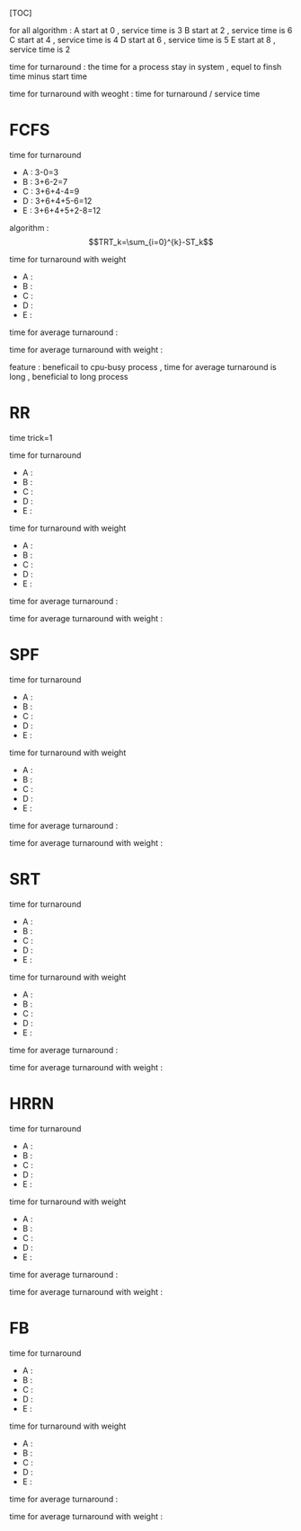 
[TOC]

for all algorithm :
A start at 0 , service time is 3
B start at 2 , service time is 6
C start at 4 , service time is 4
D start at 6 , service time is 5
E start at 8 , service time is 2

time for turnaround : the time for a process stay in system , equel to finsh time minus start time 

time for turnaround with weoght : time for turnaround / service time


# FCFS

time for turnaround 
- A : 3-0=3
- B : 3+6-2=7
- C : 3+6+4-4=9
- D : 3+6+4+5-6=12
- E : 3+6+4+5+2-8=12

algorithm : $$TRT_k=\sum_{i=0}^{k}-ST_k$$

time for turnaround with weight
- A : 
- B :
- C :
- D : 
- E :

time for average turnaround :

time for average turnaround with weight :

feature : beneficail to cpu-busy process , time for average turnaround is long , beneficial to long process

# RR 

time trick=1

time for turnaround 
- A :  
- B :
- C :
- D :
- E :

time for turnaround with weight
- A :
- B :
- C :
- D : 
- E :

time for average turnaround :

time for average turnaround with weight :


# SPF

time for turnaround 
- A :
- B :
- C :
- D :
- E :

time for turnaround with weight
- A :
- B :
- C :
- D : 
- E :

time for average turnaround :

time for average turnaround with weight :


# SRT

time for turnaround 
- A :
- B :
- C :
- D :
- E :

time for turnaround with weight
- A :
- B :
- C :
- D : 
- E :

time for average turnaround :

time for average turnaround with weight :


# HRRN

time for turnaround 
- A :
- B :
- C :
- D :
- E :

time for turnaround with weight
- A :
- B :
- C :
- D : 
- E :

time for average turnaround :

time for average turnaround with weight :

# FB

time for turnaround 
- A :
- B :
- C :
- D :
- E :

time for turnaround with weight
- A :
- B :
- C :
- D : 
- E :

time for average turnaround :

time for average turnaround with weight :
